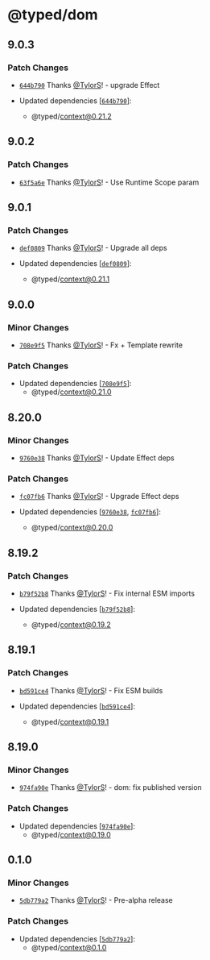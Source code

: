 # @typed/dom

## 9.0.3

### Patch Changes

- [`644b790`](https://github.com/TylorS/typed/commit/644b790ff1b9ba976edc7a436408f548972e0b41) Thanks [@TylorS](https://github.com/TylorS)! - upgrade Effect

- Updated dependencies [[`644b790`](https://github.com/TylorS/typed/commit/644b790ff1b9ba976edc7a436408f548972e0b41)]:
  - @typed/context@0.21.2

## 9.0.2

### Patch Changes

- [`63f5a6e`](https://github.com/TylorS/typed/commit/63f5a6e105680e9ee4a3efb7f2218d6df7b6b3be) Thanks [@TylorS](https://github.com/TylorS)! - Use Runtime Scope param

## 9.0.1

### Patch Changes

- [`def0809`](https://github.com/TylorS/typed/commit/def08097d847bab113a0aebe22ffdcebaed5804e) Thanks [@TylorS](https://github.com/TylorS)! - Upgrade all deps

- Updated dependencies [[`def0809`](https://github.com/TylorS/typed/commit/def08097d847bab113a0aebe22ffdcebaed5804e)]:
  - @typed/context@0.21.1

## 9.0.0

### Minor Changes

- [`708e9f5`](https://github.com/TylorS/typed/commit/708e9f58860702a7b8290ea261b1dad8b4b1c1c8) Thanks [@TylorS](https://github.com/TylorS)! - Fx + Template rewrite

### Patch Changes

- Updated dependencies [[`708e9f5`](https://github.com/TylorS/typed/commit/708e9f58860702a7b8290ea261b1dad8b4b1c1c8)]:
  - @typed/context@0.21.0

## 8.20.0

### Minor Changes

- [`9760e38`](https://github.com/TylorS/typed/commit/9760e38d3f38cc7d75fb3362c1691d82ac795bac) Thanks [@TylorS](https://github.com/TylorS)! - Update Effect deps

### Patch Changes

- [`fc07fb6`](https://github.com/TylorS/typed/commit/fc07fb6b4716b4dc198cdc480ff8f345f9f7ef76) Thanks [@TylorS](https://github.com/TylorS)! - Upgrade Effect deps

- Updated dependencies [[`9760e38`](https://github.com/TylorS/typed/commit/9760e38d3f38cc7d75fb3362c1691d82ac795bac), [`fc07fb6`](https://github.com/TylorS/typed/commit/fc07fb6b4716b4dc198cdc480ff8f345f9f7ef76)]:
  - @typed/context@0.20.0

## 8.19.2

### Patch Changes

- [`b79f52b8`](https://github.com/TylorS/typed/commit/b79f52b8f30b33db609880e1c7304a0d82e3bc7f) Thanks [@TylorS](https://github.com/TylorS)! - Fix internal ESM imports

- Updated dependencies [[`b79f52b8`](https://github.com/TylorS/typed/commit/b79f52b8f30b33db609880e1c7304a0d82e3bc7f)]:
  - @typed/context@0.19.2

## 8.19.1

### Patch Changes

- [`bd591ce4`](https://github.com/TylorS/typed/commit/bd591ce436247967cd0daeb5413335f06aea4418) Thanks [@TylorS](https://github.com/TylorS)! - Fix ESM builds

- Updated dependencies [[`bd591ce4`](https://github.com/TylorS/typed/commit/bd591ce436247967cd0daeb5413335f06aea4418)]:
  - @typed/context@0.19.1

## 8.19.0

### Minor Changes

- [`974fa90e`](https://github.com/TylorS/typed/commit/974fa90ef507ad724b3cc12d16e9ed7602070794) Thanks [@TylorS](https://github.com/TylorS)! - dom: fix published version

### Patch Changes

- Updated dependencies [[`974fa90e`](https://github.com/TylorS/typed/commit/974fa90ef507ad724b3cc12d16e9ed7602070794)]:
  - @typed/context@0.19.0

## 0.1.0

### Minor Changes

- [`5db779a2`](https://github.com/TylorS/typed/commit/5db779a2d2a0f6d78d5853dee6ca92b7385474bf) Thanks [@TylorS](https://github.com/TylorS)! - Pre-alpha release

### Patch Changes

- Updated dependencies [[`5db779a2`](https://github.com/TylorS/typed/commit/5db779a2d2a0f6d78d5853dee6ca92b7385474bf)]:
  - @typed/context@0.1.0
